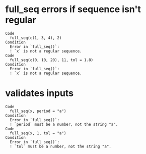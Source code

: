 # full_seq errors if sequence isn't regular

    Code
      full_seq(c(1, 3, 4), 2)
    Condition
      Error in `full_seq()`:
      ! `x` is not a regular sequence.
    Code
      full_seq(c(0, 10, 20), 11, tol = 1.8)
    Condition
      Error in `full_seq()`:
      ! `x` is not a regular sequence.

# validates inputs

    Code
      full_seq(x, period = "a")
    Condition
      Error in `full_seq()`:
      ! `period` must be a number, not the string "a".
    Code
      full_seq(x, 1, tol = "a")
    Condition
      Error in `full_seq()`:
      ! `tol` must be a number, not the string "a".

